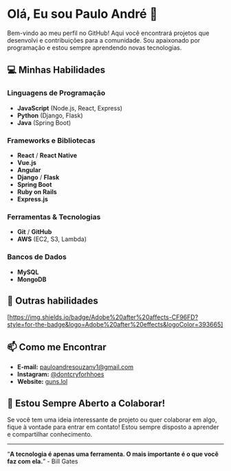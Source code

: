 # Olá, Eu sou Paulo André 👋

Bem-vindo ao meu perfil no GitHub! Aqui você encontrará projetos que desenvolvi e contribuições para a comunidade. Sou apaixonado por programação e estou sempre aprendendo novas tecnologias.

## 💻 Minhas Habilidades

### Linguagens de Programação
- **JavaScript** (Node.js, React, Express)
- **Python** (Django, Flask)
- **Java** (Spring Boot)

### Frameworks e Bibliotecas
- **React** / **React Native**
- **Vue.js**
- **Angular**
- **Django** / **Flask**
- **Spring Boot**
- **Ruby on Rails**
- **Express.js**

### Ferramentas & Tecnologias
- **Git** / **GitHub**
- **AWS** (EC2, S3, Lambda)

### Bancos de Dados
- **MySQL**
- **MongoDB**

## 🌱 Outras habilidades
[https://img.shields.io/badge/Adobe%20after%20affects-CF96FD?style=for-the-badge&logo=Adobe%20after%20effects&logoColor=393665]

## 📫 Como me Encontrar

- **E-mail:** pauloandresouzanv1@gmail.com
- **Instagram:** [@dontcryforhhoes](https://www.instagram.com/dontcryforhhoes/)
- **Website:** [guns.lol](https://guns.lol/dontcryforhoes)

## 💬 Estou Sempre Aberto a Colaborar!

Se você tem uma ideia interessante de projeto ou quer colaborar em algo, fique à vontade para entrar em contato! Estou sempre disposto a aprender e compartilhar conhecimento.

---

“**A tecnologia é apenas uma ferramenta. O mais importante é o que você faz com ela.**” - Bill Gates
